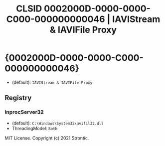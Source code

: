 ﻿---
title: "CLSID 0002000D-0000-0000-C000-000000000046 | IAVIStream & IAVIFile Proxy"
excerpt: What is COM-Object CLSID 0002000D-0000-0000-C000-000000000046?
---

# {0002000D-0000-0000-C000-000000000046}

* (default): `IAVIStream & IAVIFile Proxy`

## Registry


### InprocServer32

* (default): `C:\Windows\System32\avifil32.dll`
* ThreadingModel: `Both`

MIT License. Copyright (c) 2021 Strontic.


